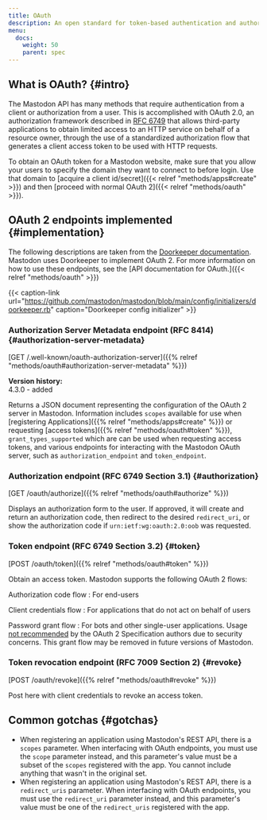```yaml
---
title: OAuth
description: An open standard for token-based authentication and authorization on the Internet
menu:
  docs:
    weight: 50
    parent: spec
---
```


## What is OAuth? {#intro}

The Mastodon API has many methods that require authentication from a client or authorization from a user. This is accomplished with OAuth 2.0, an authorization framework described in [RFC 6749](https://tools.ietf.org/html/rfc6749) that allows third-party applications to obtain limited access to an HTTP service on behalf of a resource owner, through the use of a standardized authorization flow that generates a client access token to be used with HTTP requests.

To obtain an OAuth token for a Mastodon website, make sure that you allow your users to specify the domain they want to connect to before login. Use that domain to [acquire a client id/secret]({{< relref "methods/apps#create" >}}) and then [proceed with normal OAuth 2]({{< relref "methods/oauth" >}}).

## OAuth 2 endpoints implemented {#implementation}

The following descriptions are taken from the [Doorkeeper documentation](https://github.com/doorkeeper-gem/doorkeeper/wiki/API-endpoint-descriptions-and-examples). Mastodon uses Doorkeeper to implement OAuth 2. For more information on how to use these endpoints, see the [API documentation for OAuth.]({{< relref "methods/oauth" >}})

{{< caption-link url="https://github.com/mastodon/mastodon/blob/main/config/initializers/doorkeeper.rb" caption="Doorkeeper config initializer" >}}

### Authorization Server Metadata endpoint (RFC 8414) {#authorization-server-metadata}

[GET /.well-known/oauth-authorization-server]({{% relref "methods/oauth#authorization-server-metadata" %}})

**Version history:**\
4.3.0 - added

Returns a JSON document representing the configuration of the OAuth 2 server in Mastodon. Information includes `scopes` available for use when [registering Applications]({{% relref "methods/apps#create" %}}) or requesting [access tokens]({{% relref "methods/oauth#token" %}}), `grant_types_supported` which are can be used when requesting access tokens, and various endpoints for interacting with the Mastodon OAuth server, such as `authorization_endpoint` and `token_endpoint`.

### Authorization endpoint (RFC 6749 Section 3.1) {#authorization}

[GET /oauth/authorize]({{% relref "methods/oauth#authorize" %}})

Displays an authorization form to the user. If approved, it will create and return an authorization code, then redirect to the desired `redirect_uri`, or show the authorization code if `urn:ietf:wg:oauth:2.0:oob` was requested.

### Token endpoint (RFC 6749 Section 3.2) {#token}

[POST /oauth/token]({{% relref "methods/oauth#token" %}})

Obtain an access token. Mastodon supports the following OAuth 2 flows:

Authorization code flow
: For end-users

Client credentials flow
: For applications that do not act on behalf of users

Password grant flow
: For bots and other single-user applications. Usage [not recommended](https://datatracker.ietf.org/doc/html/draft-ietf-oauth-security-topics#name-resource-owner-password-cre) by the OAuth 2 Specification authors due to security concerns. This grant flow may be removed in future versions of Mastodon.

### Token revocation endpoint (RFC 7009 Section 2) {#revoke}

[POST /oauth/revoke]({{% relref "methods/oauth#revoke" %}})

Post here with client credentials to revoke an access token.

## Common gotchas {#gotchas}

- When registering an application using Mastodon's REST API, there is a `scopes` parameter. When interfacing with OAuth endpoints, you must use the `scope` parameter instead, and this parameter's value must be a subset of the `scopes` registered with the app. You cannot include anything that wasn't in the original set.
- When registering an application using Mastodon's REST API, there is a `redirect_uris` parameter. When interfacing with OAuth endpoints, you must use the `redirect_uri` parameter instead, and this parameter's value must be one of the `redirect_uris` registered with the app.

